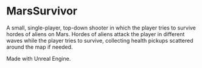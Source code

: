 # MarsSurvivor

A small, single-player, top-down shooter in which the player tries to 
survive hordes of aliens on Mars. Hordes of aliens attack the player in 
different waves while the player tries to survive, collecting health 
pickups scattered around the map if needed. 

Made with Unreal Engine.
